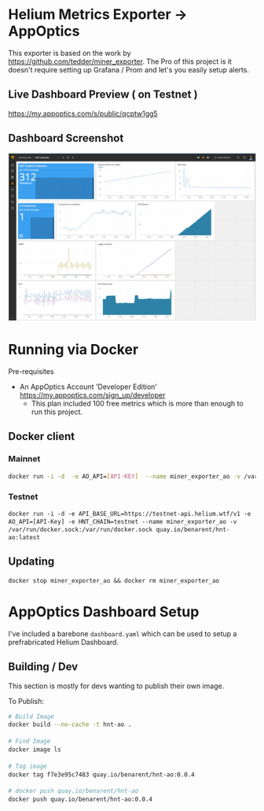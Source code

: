 # Helium Metrics Exporter -> AppOptics

This exporter is based on the work by https://github.com/tedder/miner_exporter.  The Pro of this project is it doesn't require setting up Grafana / Prom and let's you easily setup alerts. 


## Live Dashboard Preview ( on Testnet )

https://my.appoptics.com/s/public/qcptw1gg5

## Dashboard Screenshot

![HNT Dashboard](/img/my.appoptics.com_s_dashboards_1350465_duration=86400.png?raw=true)

# Running via Docker

Pre-requisites 
- An AppOptics Account 'Developer Edition'  https://my.appoptics.com/sign_up/developer
    - This plan included 100 free metrics which is more than enough to run this project. 

## Docker client

### Mainnet 

```bash
docker run -i -d  -e AO_API=[API-KEY]  --name miner_exporter_ao -v /var/run/docker.sock:/var/run/docker.sock quay.io/benarent/hnt-ao:latest
```

### Testnet 

```
docker run -i -d -e API_BASE_URL=https://testnet-api.helium.wtf/v1 -e AO_API=[API-Key] -e HNT_CHAIN=testnet --name miner_exporter_ao -v /var/run/docker.sock:/var/run/docker.sock quay.io/benarent/hnt-ao:latest
```

## Updating 

```
docker stop miner_exporter_ao && docker rm miner_exporter_ao
```

# AppOptics Dashboard Setup 

I've included a barebone `dashboard.yaml` which can be used to setup a prefrabricated Helium Dashboard. 


## Building / Dev 

This section is mostly for devs wanting to publish their own image. 

To Publish:
```bash
# Build Image
docker build --no-cache -t hnt-ao .

# Find Image 
docker image ls

# Tag image
docker tag f7e3e95c7483 quay.io/benarent/hnt-ao:0.0.4

# docker push quay.io/benarent/hnt-ao
docker push quay.io/benarent/hnt-ao:0.0.4
```